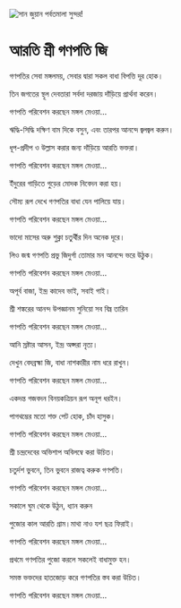 ![সান জুয়ান পর্বতমালা সুন্দর!](lib/images/img.png "সান জুয়ান পর্বতমালা")

# আরতি শ্রী গণপতি জি

গণপতির সেবা মঙ্গলময়, সেবার দ্বারা সকল বাধা বিপত্তি দূর হোক।

তিন জগতের স্থূল দেবতারা সর্বদা দরজায় দাঁড়িয়ে প্রার্থনা করেন।

গণপতি পরিবেশন করছেন মঙ্গল মেওয়া...

ঋদ্ধি-সিদ্ধি দক্ষিণ বাম দিকে বসুন, এবং তারপর আনন্দে জ্বলজ্বল করুন।

ধূপ-প্রদীপ ও উল্লাস করার জন্য দাঁড়িয়ে আরতি ভক্তরা।

গণপতি পরিবেশন করছেন মঙ্গল মেওয়া...

ইঁদুরের গাড়িতে গুড়ের মোদক নিবেদন করা হয়।

সৌম্য রূপ দেখে গণপতির বাধা যেন পালিয়ে যায়।

গণপতি পরিবেশন করছেন মঙ্গল মেওয়া...

ভাদো মাসের অরু শুক্লা চতুর্থীর দিন অনেক দূরে।

লিও জন্ম গণপতি প্রভু জিদুর্গা তোমার মন আনন্দে ভরে উঠুক।

গণপতি পরিবেশন করছেন মঙ্গল মেওয়া...

অপূর্ব বাজা, ইন্দ্র কাদেব ভাই, সবাই গাই।

শ্রী শঙ্করের আনন্দ উপজ্ঞানম সুনিয়ো সব বিঘ্ন তারিন

গণপতি পরিবেশন করছেন মঙ্গল মেওয়া...

আনি স্রষ্টার আসন, ইন্দ্র অপ্সরা নৃত্য।

দেখুন বেদব্রহ্মা জি, বাধা নাশকারীর নাম ধরে রাখুন।

গণপতি পরিবেশন করছেন মঙ্গল মেওয়া...

একদন্ত গজবদন বিনয়কত্রিয়ন রূপ অনূপ ধরইন।

পাগথম্ভের মতো শক্ত পেট হোক, চাঁদ হাসুক।

গণপতি পরিবেশন করছেন মঙ্গল মেওয়া...

শ্রী চন্দ্রদেবের অভিশাপ অবিলম্বে করা উচিত।

চতুর্দশ ভুবনে, তিন ভুবনে রাজত্ব করুক গণপতি।

গণপতি পরিবেশন করছেন মঙ্গল মেওয়া...

সকালে ঘুম থেকে উঠুন, ধ্যান করুন

পুজোর কাল আরতি গ্রাম।মাথা নাও যশ ছত্র ফিরাই।

গণপতি পরিবেশন করছেন মঙ্গল মেওয়া...

প্রথমে গণপতির পুজো করলে সকলেই বাধামুক্ত হন।

সমস্ত ভক্তদের হাতজোড় করে গণপতির স্তব করা উচিত।

গণপতি পরিবেশন করছেন মঙ্গল মেওয়া...